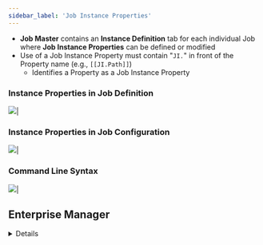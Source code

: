 ```yaml
---
sidebar_label: 'Job Instance Properties'
---
```


* **Job Master** contains an **Instance Definition** tab for each individual Job where **Job Instance Properties** can be defined or modified
* Use of a Job Instance Property must contain "```JI.```" in front of the Property name (e.g., ```[[JI.Path]]```)
    * Identifies a Property as a Job Instance Property

### Instance Properties in Job Definition

![](../static/imgbasic/sm-job-instance-properties-job-definition.png)|

### Instance Properties in Job Configuration

![](../static/imgbasic/339.png)|

### Command Line Syntax

![](../static/imgbasic/sm-job-instance-properties-command-line.png)|

## Enterprise Manager

<details>

#### Job Instance Definition

![](../static/imgbasic/337.png)|

#### Command Line Syntax

![](../static/imgbasic/338.png)|

</details>
